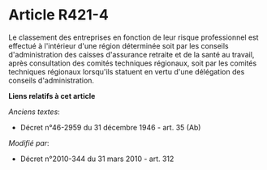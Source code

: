 # Article R421-4

Le classement des entreprises en fonction de leur risque professionnel est effectué à l'intérieur d'une région déterminée
soit par les conseils d'administration des caisses d'assurance retraite et de la santé au travail, après consultation des
comités techniques régionaux, soit par les comités techniques régionaux lorsqu'ils statuent en vertu d'une délégation des
conseils d'administration.

**Liens relatifs à cet article**

_Anciens textes_:

  - Décret n°46-2959 du 31 décembre 1946 - art. 35 (Ab)

_Modifié par_:

  - Décret n°2010-344 du 31 mars 2010 - art. 312
